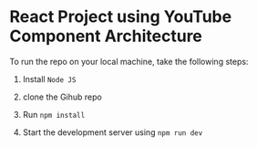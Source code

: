 # React Project using YouTube Component Architecture

To run the repo on your local machine, take the following steps:

1. Install `Node JS`

2. clone the Gihub repo

3. Run `npm install`

4. Start the development server using `npm run dev`
